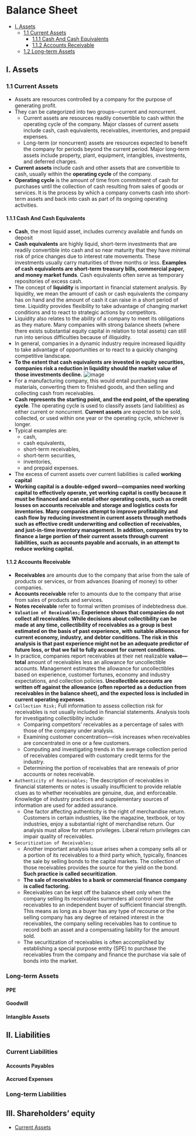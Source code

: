 # Balance Sheet

- [I. Assets](#I-Assets)
  - [1.1 Current Assets](#11-Current-Assets)
    - [1.1.1 Cash And Cash Equivalents](#111-Cash-And-Cash-Equivalents)
    - [1.1.2 Accounts Receivable](#112-Accounts-Receivable)
  - [1.2 Long-term Assets](#12-Long-term-Assets)

## I. Assets
### 1.1 Current Assets
- Assets are resources controlled by a company for the purpose of generating profit. 
- They can be categorized into two groups—current and noncurrent. 
  - Current assets are resources readily convertible to cash within the operating cycle of the company. Major classes of current assets include cash, cash equivalents, receivables, inventories, and prepaid expenses.
  - Long-term (or noncurrent) assets are resources expected to benefit the company for periods beyond the current period. Major long-term assets include
property, plant, equipment, intangibles, investments, and deferred charges.
- **Current assets** include cash and other assets that are convertible to cash, usually within the **operating cycle** of the company.
- **Operating cycle** is the amount of time from commitment of cash for purchases until the collection of cash resulting from sales of goods or services. It is the process by which a company converts cash into short-term assets and back into cash as part of its ongoing operating activities.

#### 1.1.1 Cash And Cash Equivalents
- **Cash**, the most liquid asset, includes currency available and funds on deposit
- **Cash equivalents** are highly liquid, short-term investments that are readily convertible into cash and so near maturity that they have minimal risk of price changes due to interest rate movements. These investments usually carry maturities of three months or less. **Examples of cash equivalents are short-term treasury bills, commercial paper, and money market funds**. Cash equivalents often serve as temporary repositories of excess cash.
- The concept of **liquidity** is important in financial statement analysis. By liquidity, we mean the amount of cash or cash equivalents the company has on hand and the amount of cash it can raise in a short period of time. Liquidity provides flexibility to take advantage of changing market conditions and to react to strategic actions by competitors.
- Liquidity also relates to the ability of a company to meet its obligations as they mature. Many companies with strong balance sheets (where there exists substantial equity capital in relation to total assets) can still run into serious difficulties because of illiquidity.
- In general, companies in a dynamic industry require increased liquidity to take advantage of opportunities or to react to a quickly changing competitive landscape.
- **To the extent that cash equivalents are invested in equity securities, companies risk a reduction in liquidity should the market value of those investments decline.**
![image](https://user-images.githubusercontent.com/85560091/128621510-b21c16c9-039c-497d-8a85-ca5042030907.png)
- For a manufacturing company, this would entail purchasing raw materials, converting them to finished goods, and then selling and collecting cash from receivables.
- **Cash represents the starting point, and the end point, of the operating cycle**. The operating cycle is used to classify assets (and liabilities) as either current or noncurrent. **Current assets** are expected to be sold, collected, or used within one year or the operating cycle, whichever is longer. 
- Typical examples are: 
  - cash, 
  - cash equivalents, 
  - short-term receivables,
  - short-term securities, 
  - inventories, 
  - and prepaid expenses.
- The excess of current assets over current liabilities is called **working capital**
- **Working capital is a double-edged sword—companies need working capital to effectively operate, yet working capital is costly because it must be financed and can entail other operating costs, such as credit losses on accounts receivable and storage and logistics costs for inventories. Many companies attempt to improve profitability and cash flow by reducing investment in current assets through methods such as effective credit underwriting and collection of receivables, and just-in-time inventory management. In addition, companies try to finance a large portion of their current assets through current liabilities, such as accounts payable and accruals, in an attempt to reduce working capital.**


#### 1.1.2 Accounts Receivable
- **Receivables** are amounts due to the company that arise from the sale of products or services, or from advances (loaning of money) to other companies.
- **Accounts receivable** refer to amounts due to the company that arise from sales of products and services.
- **Notes receivable** refer to formal written promises of indebtedness due.
- **```Valuation of Receivables;``` Experience shows that companies do not collect all receivables. While decisions about collectibility can be made at any time, collectibility of receivables as a group is best estimated on the basis of past experience, with suitable allowance for current economy, industry, and debtor conditions. The risk in this analysis is that past experience might not be an adequate predictor of future loss, or that we fail to fully account for current conditions.**
- In practice, companies report receivables at their net realizable **value—total** amount of receivables less an allowance for uncollectible accounts. Management estimates the allowance for uncollectibles based on experience, customer fortunes, economy and industry expectations, and collection policies. **Uncollectible accounts are written off against the allowance (often reported as a deduction from receivables in the balance sheet), and the expected loss is included in current operating expenses**.
- ```Collection Risk;``` Full information to assess collection risk for receivables is not usually included in financial statements. Analysis tools for investigating collectibility include:
  - Comparing competitors’ receivables as a percentage of sales with those of the company under analysis.
  - Examining customer concentration—risk increases when receivables are concentrated in one or a few customers.
  - Computing and investigating trends in the average collection period of receivables compared with customary credit terms for the industry.
  - Determining the portion of receivables that are renewals of prior accounts or notes receivable.
- ```Authenticity of Receivables;``` The description of receivables in financial statements or notes is usually insufficient to provide reliable clues as to whether receivables are genuine, due, and enforceable. Knowledge of industry practices and supplementary sources of information are used for added assurance.
  - One factor affecting authenticity is the right of merchandise return. Customers in certain industries, like the magazine, textbook, or toy industries, enjoy a substantial right of merchandise return. Our analysis must allow for return privileges. Liberal return privileges can impair quality of receivables.
- ```Securitization of Receivables;``` 
  - Another important analysis issue arises when a company sells all or a portion of its receivables to a third party which, typically, finances the sale by selling bonds to the capital markets. The collection of those receivables provides the source for the yield on the bond. **Such practice is called securitization**.
  - **The sale of receivables to a bank or commercial finance company is called factoring.**
  - Receivables can be kept off the balance sheet only when the company selling its receivables surrenders all control over the receivables to an independent buyer of sufficient financial strength. This means as long as a buyer has any type of recourse or the selling company has any degree of retained interest in the receivables, the company selling receivables has to continue to record both an asset and a compensating liability for the amount sold.
  - The securitization of receivables is often accomplished by establishing a special purpose entity (SPE) to purchase the receivables from the company and finance the purchase via sale of bonds into the market.
### Long-term Assets
#### PPE
#### Goodwill
#### Intangible Assets

## II. Liabilities
### Current Liabilities
#### Accounts Payables
#### Accrued Expenses

### Long-term Liabilities

## III. Shareholders’ equity
- [Current Assets](#current-assets)
